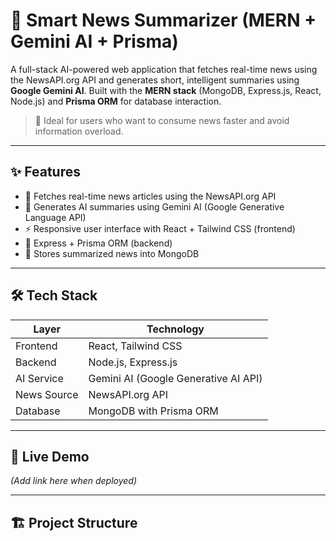 # 🧠 Smart News Summarizer (MERN + Gemini AI + Prisma)

A full-stack AI-powered web application that fetches real-time news using the NewsAPI.org API and generates short, intelligent summaries using **Google Gemini AI**. Built with the **MERN stack** (MongoDB, Express.js, React, Node.js) and **Prisma ORM** for database interaction.

> 📌 Ideal for users who want to consume news faster and avoid information overload.

---

## ✨ Features

- 📰 Fetches real-time news articles using the NewsAPI.org API
- 🤖 Generates AI summaries using Gemini AI (Google Generative Language API)
- ⚡ Responsive user interface with React + Tailwind CSS (frontend)
- 🧠 Express + Prisma ORM (backend)
- 💾 Stores summarized news into MongoDB

---

## 🛠 Tech Stack

| Layer       | Technology                            |
|-------------|----------------------------------------|
| Frontend    | React, Tailwind CSS                    |
| Backend     | Node.js, Express.js                    |
| AI Service  | Gemini AI (Google Generative AI API)   |
| News Source | NewsAPI.org API                        |
| Database    | MongoDB with Prisma ORM                |

---

## 🔗 Live Demo

_(Add link here when deployed)_

---

## 🏗️ Project Structure

